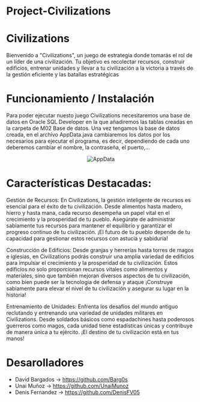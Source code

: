 # Project-Civilizations

# Civilizations

Bienvenido a "Civilizations", un juego de estrategia donde tomarás el rol de un líder de una civilización. Tu objetivo es recolectar recursos, construir edificios, entrenar unidades y llevar a tu civilización a la victoria a través de la gestión eficiente y las batallas estratégicas

# Funcionamiento / Instalación

Para poder ejecutar nuesto juego Civilizations necesitaremos una base de datos en Oracle SQL Developer en la que añadiremos las tablas creadas en la carpeta de M02 Base de datos. Una vez tengamos la base de datos creada, en el archivo AppData.java cambiaremos los datos por los necesarios para ejecutar el programa, es decir, dependiendo de cada uno deberemos cambiar el nombre, la contraseña, el puerto,...

<p align="center">
  <img src="https://github.com/UnaiMunoz/Project-Civilizations/assets/152631520/f8e30ae0-3ff7-4880-b997-4ed1e46be9fb" alt="AppData" />
</p>

# Características Destacadas:

Gestión de Recursos: En Civilizations, la gestión inteligente de recursos es esencial para el éxito de tu civilización. Desde alimentos hasta madero, hierro y hasta mana, cada recurso desempeña un papel vital en el crecimiento y la prosperidad de tu pueblo. Asegúrate de administrar sabiamente tus recursos para mantener el equilibrio y garantizar el progreso continuo de tu civilización. ¡El futuro de tu pueblo depende de tu capacidad para gestionar estos recursos con astucia y sabiduría!

Construcción de Edificios: Desde granjas y herrerías hasta torres de magos e iglesias, en Civilizations podrás construir una amplia variedad de edificios para impulsar el crecimiento y la prosperidad de tu civilización. Estos edificios no solo proporcionan recursos vitales como alimentos y materiales, sino que también mejoran diversos aspectos de tu civilización, como bien puede ser la tecnologia de defensa y ataque ¡Construye sabiamente para elevar el nivel de tu civilización y asegurar su lugar en la historia!

Entrenamiento de Unidades: Enfrenta los desafíos del mundo antiguo reclutando y entrenando una variedad de unidades militares en Civilizations. Desde soldados básicos como espadachines hasta poderosos guerreros como magos, cada unidad tiene estadísticas únicas y contribuye de manera única a tu ejército. ¡El destino de tu civilización está en tus manos!

# Desarolladores
- David Bargados -> https://github.com/Barg0s
- Unai Muñoz -> https://github.com/UnaiMunoz
- Denis Fernandez -> https://github.com/DenisFV05
